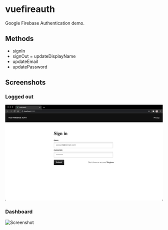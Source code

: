 # vuefireauth

Google Firebase Authentication demo.

## Methods

- signIn
- signOut
= updateDisplayName
- updateEmail
- updatePassword

## Screenshots

### Logged out
![Screenshot](/screenshot1.png?raw=true)

### Dashboard
![Screenshot](/screenshot.png?raw=true)
